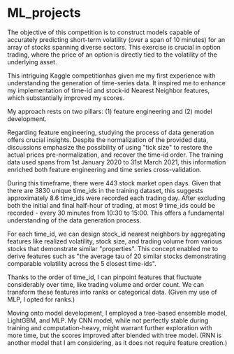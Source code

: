 # ML_projects

The objective of this competition is to construct models capable of accurately predicting short-term volatility (over a span of 10 minutes) for an array of stocks spanning diverse sectors. This exercise is crucial in option trading, where the price of an option is directly tied to the volatility of the underlying asset.

This intriguing Kaggle competitionhas given me my first experience with understanding the generation of time-series data. It inspired me to enhance my implementation of time-id and stock-id Nearest Neighbor features, which substantially improved my scores.

My approach rests on two pillars: (1) feature engineering and (2) model development.

Regarding feature engineering, studying the process of data generation offers crucial insights. Despite the normalization of the provided data, discussions emphasize the possibility of using "tick size" to restore the actual prices pre-normalization, and recover the time-id order. The training data used spans from 1st January 2020 to 31st March 2021, this information enriched both feature engineering and time series cross-validation.

During this timeframe, there were 443 stock market open days. Given that there are 3830 unique time_ids in the training dataset, this suggests approximately 8.6 time_ids were recorded each trading day. After excluding both the initial and final half-hour of trading, at most 9 time_ids could be recorded - every 30 minutes from 10:30 to 15:00. This offers a fundamental understanding of the data generation process.

For each time_id, we can design stock_id nearest neighbors by aggregating features like realized volatility, stock size, and trading volume from various stocks that demonstrate similar "properties". This concept enabled me to derive features such as "the average tau of 20 similar stocks demonstrating comparable volatility across the 5 closest time-ids".

Thanks to the order of time_id, I can pinpoint features that fluctuate considerably over time, like trading volume and order count. We can transform these features into ranks or categorical data. (Given my use of MLP, I opted for ranks.)

Moving onto model development, I employed a tree-based ensemble model, LightGBM, and MLP. My CNN model, while not perfectly stable during training and computation-heavy, might warrant further exploration with more time, but the scores improved after blended with tree model. 
(RNN is another model that I am considering, as it does not require feature creation.)




